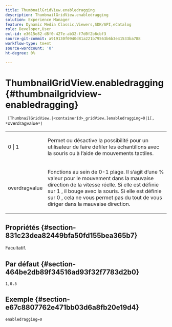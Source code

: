 ```yaml
---
title: ThumbnailGridView.enabledragging
description: ThumbnailGridView.enabledragging
solution: Experience Manager
feature: Dynamic Media Classic,Viewers,SDK/API,eCatalog
role: Developer,User
exl-id: e3615e82-d8f0-427e-ab32-f7d0f2b6cbf3
source-git-commit: a919130f0940d81a221b79563b6b3e41533ba788
workflow-type: tm+mt
source-wordcount: '0'
ht-degree: 0%

---
```


# ThumbnailGridView.enabledragging{#thumbnailgridview-enabledragging}

` [ThumbnailGridView.|<containerId>_gridView.]enabledragging=0|1[, *`overdragvalue`*]`

<table id="table_B1363BFD20204093AAB326A1AB503B93"> 
 <tbody> 
  <tr> 
   <td> <p> <span class="codeph"> 0 | 1 </span> </p> </td> 
   <td> <p> Permet ou désactive la possibilité pour un utilisateur de faire défiler les échantillons avec la souris ou à l’aide de mouvements tactiles. </p> </td> 
  </tr> 
  <tr> 
   <td> <p> <span class="codeph"> <span class="varname"> overdragvalue </span> </span> </p> </td> 
   <td> <p> Fonctions au sein de <span class="codeph"> 0-1 </span> plage. Il s’agit d’une <span class="codeph"> % </span> valeur pour le mouvement dans la mauvaise direction de la vitesse réelle. Si elle est définie sur <span class="codeph"> 1 </span>, il bouge avec la souris. Si elle est définie sur <span class="codeph"> 0 </span>, cela ne vous permet pas du tout de vous diriger dans la mauvaise direction. </p> </td> 
  </tr> 
 </tbody> 
</table>

## Propriétés {#section-831c23dea82449bfa50fd155bea365b7}

Facultatif.

## Par défaut {#section-464be2db89f34516ad93f32f7783d2b0}

`1,0.5`

## Exemple {#section-e67c8807762e471bb03d6a8fb20e19d4}

`enabledragging=0`
